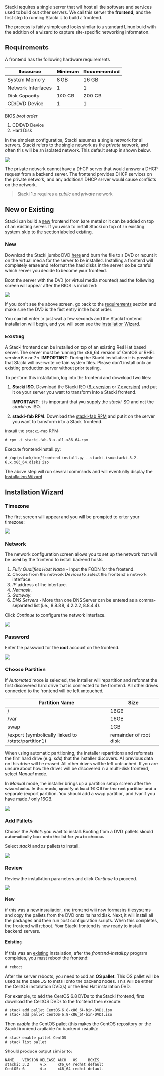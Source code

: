 Stacki requires a single server that will host all 
the software and services used to build out other servers. We 
call this server the **frontend**, and the first step to running 
Stacki is to build a frontend. 

The process is fairly simple and looks similar to a standard Linux
build with the addition of a wizard to capture site-specific
networking information.

## Requirements 
 
A frontend has the following hardware requirements

| Resource | Minimum | Recommended |
| -------- | ------- | ----------- |
| System Memory | 8 GB | 16 GB |
| Network Interfaces | 1 | 1 |
| Disk Capacity | 100 GB | 200 GB |
| CD/DVD Device | 1 | 1 |

BIOS _boot order_
 
1. CD/DVD Device
2. Hard Disk

In the simplest configuration, Stacki assumes a single network for all
servers.
Stacki refers to the single network as the _private_ network, 
and often this will be an isolated network.
This default setup in shown below.

![](images/cluster-architecture-network.png)  

The private network cannot have a DHCP server that would answer 
a DHCP request from a backend server. The frontend provides DHCP
services on the private network, and any additional DHCP server
would cause conflicts on the network.

> Stacki 1.x requires a _public_ and _private_ network

## New or Existing

Stacki can build a [new](#new) frontend from bare metal or it can be added on
top of an existing server.
If you wish to install Stacki on top of an existing system, skip to the
section labeled [existing](#existing).

### New

Download the Stacki jumbo DVD [here](https://s3.amazonaws.com/stacki/public/pallets/3.2/open-source/stacki-os-3.2-6.x.x86_64.disk1.iso
) and burn the file to a DVD or
mount it on the virtual media for the server to be installed.
Installing a frontend will completely erase and reformat the hard disks in the
server, so be careful which server you decide to become your frontend.

Boot the server with the DVD (or virtual media mounted) and the
following screen will appear after the BIOS is initialized:

![](images/stack-iso-boot.png)

If you don't see the above screen, go back to
the [requirements](#requirements) section and
make sure the DVD is the first entry in the boot order.

You can hit enter or just wait a few seconds and the Stacki
frontend installation will begin, and you will soon see the
[Installation Wizard](#installation-wizard).

### Existing

A Stacki frontend can be installed on top of an existing Red Hat based server.
The server must be running the x86_64 version of CentOS or RHEL version 6.x or
7.x.  **IMPORTANT**: During the Stacki installation it is possible that Stacki will overwrite certain system files.  Please don't install onto an existing production server without prior testing.

To perform this installation, log into the frontend and download two files:

1. **Stacki ISO**. Download the Stacki ISO ([6.x version](https://s3.amazonaws.com/stacki/public/pallets/3.2/open-source/stacki-3.2-6.x.x86_64.disk1.iso) or [7.x version](
https://s3.amazonaws.com/stacki/public/pallets/3.2/open-source/stacki-3.2-7.x.x86_64.disk1.iso)) and put it on your server you want to transform into a Stacki frontend.
   
   **IMPORTANT**: It is important that you supply the _stacki_ ISO and not the _stacki-os_ ISO.

2. **stacki-fab RPM**. Download the [stacki-fab RPM](http://stacki.s3.amazonaws.com/public/pallets/3.2/open-source/stacki-fab-3.x-all.x86_64.rpm) and put it on the server you want to transform into a Stacki frontend.

Install the `stacki-fab` RPM:

    # rpm -i stacki-fab-3.x-all.x86_64.rpm

Execute frontend-install.py:

    # /opt/stack/bin/frontend-install.py --stacki-iso=stacki-3.2-6.x.x86_64.disk1.iso

The above step will run several commands and will eventually display
the [Installation Wizard](#installation-wizard).


## Installation Wizard

### Timezone

The first screen will appear and you will be prompted to enter your timezone:

![](images/stacki_config_step_1b.png)

### Network

The network configuration screen allows you to set up the network that will
be used by the frontend to install backend hosts.

1. _Fully Qualified Host Name_ - Input the FQDN for the frontend.
2. Choose from the network _Devices_ to select the frontend's network interface.
3. _IP_ address of the interface.
4. _Netmask_.
5. _Gateway_.
5. _DNS Servers_ - More than one DNS Server can be entered as a comma-separated list (i.e., 8.8.8.8, 4.2.2.2, 8.8.4.4).

Click _Continue_ to configure the network interface. 

![](images/stacki_config_step_2b.png)

### Password

Enter the password for the **root** account on the frontend.  

![](images/stacki_config_step_4.png)

### Choose Partition

If _Automated_ mode is selected, the installer will
repartition and reformat the first discovered hard drive
that is connected to the frontend. All other drives
connected to the frontend will be left untouched.

| Partition Name | Size |
| -------------- | ---- |
|       /        | 16GB |
|       /var     | 16GB |
|       swap     |  1GB | 
| /export (symbolically linked to /state/partition1)|remainder of root disk|

When using automatic partitioning, the installer repartitions
and reformats the first hard drive (e.g. _sda_) that the installer
discovers. All previous data on this drive will be erased.
All other drives will be left untouched. If you are unsure about how
the drives will be discovered in a multi-disk frontend,
select _Manual_ mode.

In _Manual_ mode, the installer brings up a partition setup
screen after the wizard exits. In this mode, specify at least 16 GB
for the root partition and a separate /export partition. You should add
a swap partition, and /var if you have made / only 16GB.

![](images/stacki_config_step_5.png)

### Add Pallets

Choose the _Pallets_ you want to install.
Booting from a DVD, pallets should automatically load onto the list for you to choose.

Select _stacki_ and _os_ pallets to install.

![](images/stacki_config_step_6a_2.png)

### Review

Review the installation parameters and click _Continue_ to proceed.

![](images/stacki_config_step_7_2.png) 

#### New

If this was a [new](#new) installation, the frontend will now format
its filesystems and copy the pallets from the DVD onto its hard disk.
Next, it will install all the packages and then run post configuration
scripts.
When this completes, the frontend will reboot.
Your Stacki frontend is now ready to install backend servers.

#### Existing

If this was an [existing](#existing) installation, after the
_frontend-install.py_ program completes, you must reboot the frontend:

    # reboot

After the server reboots, you need to add an **OS pallet**.
This OS pallet will be used as the base OS to install onto the backend nodes.
This will be either the CentOS installation DVD(s) or the Red Hat installation
DVD.

For example, to add the CentOS 6.8 DVDs to the Stacki frontend, first download the
CentOS DVDs to the frontend then execute:

    # stack add pallet CentOS-6.8-x86_64-bin-DVD1.iso
    # stack add pallet CentOS-6.8-x86_64-bin-DVD2.iso

Then _enable_ the CentOS pallet (this makes the CentOS repository on the Stacki
frontend available for backend installs):

    # stack enable pallet CentOS
    # stack list pallet

Should produce output similar to:

```
NAME    VERSION RELEASE ARCH   OS     BOXES  
stacki: 3.2     6.x     x86_64 redhat default
CentOS: 6       6.x     x86_64 redhat default
```

